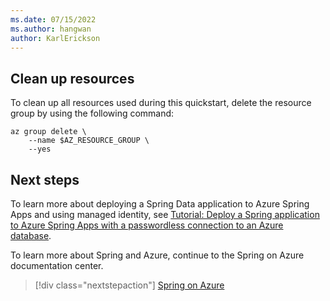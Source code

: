 ```yaml
---
ms.date: 07/15/2022
ms.author: hangwan
author: KarlErickson
---
```


## Clean up resources

To clean up all resources used during this quickstart, delete the resource group by using the following command:

```azurecli
az group delete \
    --name $AZ_RESOURCE_GROUP \
    --yes
```

## Next steps

To learn more about deploying a Spring Data application to Azure Spring Apps and using managed identity, see [Tutorial: Deploy a Spring application to Azure Spring Apps with a passwordless connection to an Azure database](../deploy-passwordless-spring-database-app.md).

To learn more about Spring and Azure, continue to the Spring on Azure documentation center.

> [!div class="nextstepaction"]
> [Spring on Azure](../index.yml)
